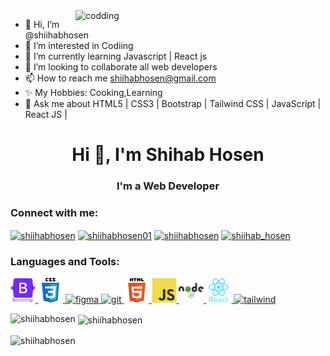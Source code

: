 <img align="right" alt="codding" width="400px" src="[https://encrypted-tbn0.gstatic.com/images?q=tbn:ANd9GcQo07ToL1YzKPkPvqZ8QyH0qbFB0QhG6cRy8uYgaedl3Lqfep2i9UUz7BeFGTCivImSBEM&usqp=CAU](https://user-images.githubusercontent.com/74038190/219923823-bf1ce878-c6b8-4faa-be07-93e6b1006521.gif)">

- 👋 Hi, I’m @shiihabhosen 
- 👀 I’m interested in Codiing
- 🌱 I’m currently learning Javascript | React js
- 💞️ I’m looking to collaborate all web developers
- 📫 How to reach me shiihabhosen@gmail.com 
- ✨ My Hobbies: Cooking,Learning 
- 💬 Ask me about HTML5 | CSS3 | Bootstrap | Tailwind CSS | JavaScript | React JS | 

<h1 align="center">Hi 👋, I'm Shihab Hosen</h1>
<h3 align="center">I'm a Web Developer</h3>


<h3 align="left">Connect with me:</h3>
<p align="left">
<a href="https://twitter.com/shiihabhosen" target="blank"><img align="center" src="https://raw.githubusercontent.com/rahuldkjain/github-profile-readme-generator/master/src/images/icons/Social/twitter.svg" alt="shiihabhosen" height="30" width="40" /></a>
<a href="https://linkedin.com/in/shiihabhosen01" target="blank"><img align="center" src="https://raw.githubusercontent.com/rahuldkjain/github-profile-readme-generator/master/src/images/icons/Social/linked-in-alt.svg" alt="shiihabhosen01" height="30" width="40" /></a>
<a href="https://fb.com/shiihabhosen" target="blank"><img align="center" src="https://raw.githubusercontent.com/rahuldkjain/github-profile-readme-generator/master/src/images/icons/Social/facebook.svg" alt="shiihabhosen" height="30" width="40" /></a>
<a href="https://instagram.com/shiihab_hosen" target="blank"><img align="center" src="https://raw.githubusercontent.com/rahuldkjain/github-profile-readme-generator/master/src/images/icons/Social/instagram.svg" alt="shiihab_hosen" height="30" width="40" /></a>
</p>

<h3 align="left">Languages and Tools:</h3>
<p align="left"> <a href="https://getbootstrap.com" target="_blank" rel="noreferrer"> <img src="https://raw.githubusercontent.com/devicons/devicon/master/icons/bootstrap/bootstrap-plain-wordmark.svg" alt="bootstrap" width="40" height="40"/> </a> <a href="https://www.w3schools.com/css/" target="_blank" rel="noreferrer"> <img src="https://raw.githubusercontent.com/devicons/devicon/master/icons/css3/css3-original-wordmark.svg" alt="css3" width="40" height="40"/> </a> <a href="https://www.figma.com/" target="_blank" rel="noreferrer"> <img src="https://www.vectorlogo.zone/logos/figma/figma-icon.svg" alt="figma" width="40" height="40"/> </a> <a href="https://git-scm.com/" target="_blank" rel="noreferrer"> <img src="https://www.vectorlogo.zone/logos/git-scm/git-scm-icon.svg" alt="git" width="40" height="40"/> </a> <a href="https://www.w3.org/html/" target="_blank" rel="noreferrer"> <img src="https://raw.githubusercontent.com/devicons/devicon/master/icons/html5/html5-original-wordmark.svg" alt="html5" width="40" height="40"/> </a> <a href="https://developer.mozilla.org/en-US/docs/Web/JavaScript" target="_blank" rel="noreferrer"> <img src="https://raw.githubusercontent.com/devicons/devicon/master/icons/javascript/javascript-original.svg" alt="javascript" width="40" height="40"/> </a> <a href="https://nodejs.org" target="_blank" rel="noreferrer"> <img src="https://raw.githubusercontent.com/devicons/devicon/master/icons/nodejs/nodejs-original-wordmark.svg" alt="nodejs" width="40" height="40"/> </a> <a href="https://reactjs.org/" target="_blank" rel="noreferrer"> <img src="https://raw.githubusercontent.com/devicons/devicon/master/icons/react/react-original-wordmark.svg" alt="react" width="40" height="40"/> </a> <a href="https://tailwindcss.com/" target="_blank" rel="noreferrer"> <img src="https://www.vectorlogo.zone/logos/tailwindcss/tailwindcss-icon.svg" alt="tailwind" width="40" height="40"/> </a> </p>

<p><img align="left" src="https://github-readme-stats.vercel.app/api/top-langs?username=shiihabhosen&show_icons=true&locale=en&layout=compact" alt="shiihabhosen" /></p>

<p>&nbsp;<img align="center" src="https://github-readme-stats.vercel.app/api?username=shiihabhosen&show_icons=true&locale=en" alt="shiihabhosen" /></p>

<p><img align="center" src="https://github-readme-streak-stats.herokuapp.com/?user=shiihabhosen&" alt="shiihabhosen" /></p>
